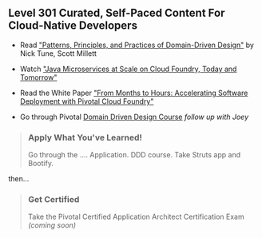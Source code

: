 ## Level 301 Curated, Self-Paced Content For Cloud-Native Developers

- Read ["Patterns, Principles, and Practices of Domain-Driven Design"](https://www.safaribooksonline.com/library/view/patterns-principles-and/9781118714706/) by Nick Tune, Scott Millett

- Watch ["Java Microservices at Scale on Cloud Foundry, Today and Tomorrow"](	https://www.youtube.com/watch?v=WrTXd42_m10)

- Read the White Paper ["From Months to Hours: Accelerating Software Deployment with Pivotal Cloud Foundry"](https://content.pivotal.io/white-papers/from-months-to-hours-accelerating-software-deployment-with-pcf)

- Go through Pivotal [Domain Driven Design Course]() *follow up with Joey*


> ### Apply What You've Learned!
> Go through the .... Application. DDD course. Take Struts app and Bootify.

then...

> ### Get Certified
> Take the Pivotal Certified Application Architect Certification Exam _(coming soon)_
